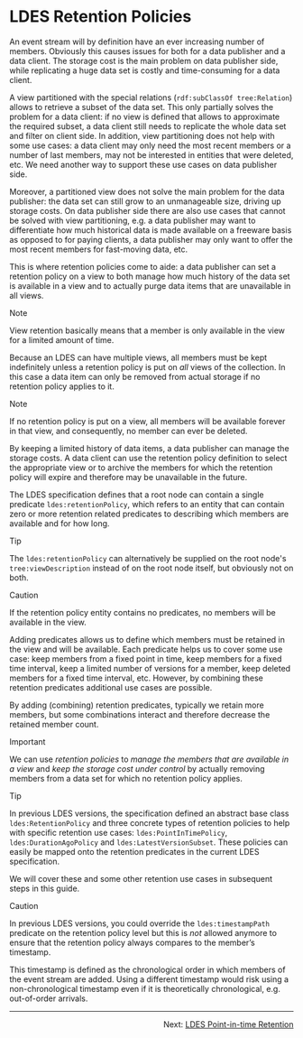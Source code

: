 # LDES Retention Policies
An event stream will by definition have an ever increasing number of members. Obviously this causes issues for both for a data publisher and a data client. The storage cost is the main problem on data publisher side, while replicating a huge data set is costly and time-consuming for a data client.

A view partitioned with the special relations (`rdf:subClassOf tree:Relation`) allows to retrieve a subset of the data set. This only partially solves the problem for a data client: if no view is defined that allows to approximate the required subset, a data client still needs to replicate the whole data set and filter on client side. In addition, view partitioning does not help with some use cases: a data client may only need the most recent members or a number of last members, may not be interested in entities that were deleted, etc. We need another way to support these use cases on data publisher side.

Moreover, a partitioned view does not solve the main problem for the data publisher: the data set can still grow to an unmanageable size, driving up storage costs. On data publisher side there are also use cases that cannot be solved with view partitioning, e.g. a data publisher may want to differentiate how much historical data is made available on a freeware basis as opposed to for paying clients, a data publisher may only want to offer the most recent members for fast-moving data, etc.

This is where retention policies come to aide: a data publisher can set a retention policy on a view to both manage how much history of the data set is available in a view and to actually purge data items that are unavailable in all views.

> [!NOTE]
> View retention basically means that a member is only available in the view for a limited amount of time.

Because an LDES can have multiple views, all members must be kept indefinitely unless a retention policy is put on _all_ views of the collection. In this case a data item can only be removed from actual storage if no retention policy applies to it.

> [!NOTE]
> If no retention policy is put on a view, all members will be available forever in that view, and consequently, no member can ever be deleted.

By keeping a limited history of data items, a data publisher can manage the storage costs. A data client can use the retention policy definition to select the appropriate view or to archive the members for which the retention policy will expire and therefore may be unavailable in the future.

The LDES specification defines that a root node can contain a single predicate `ldes:retentionPolicy`, which refers to an entity that can contain zero or more retention related predicates to describing which members are available and for how long.

> [!TIP]
> The `ldes:retentionPolicy` can alternatively be supplied on the root node's `tree:viewDescription` instead of on the root node itself, but obviously not on both.

> [!CAUTION]
If the retention policy entity contains no predicates, no members will be available in the view.

Adding predicates allows us to define which members must be retained in the view and will be available. Each predicate helps us to cover some use case: keep members from a fixed point in time, keep members for a fixed time interval, keep a limited number of versions for a member, keep deleted members for a fixed time interval, etc. However, by combining these retention predicates additional use cases are possible.

By adding (combining) retention predicates, typically we retain more members, but some combinations interact and therefore decrease the retained member count.

> [!IMPORTANT]
> We can use _retention policies_ to _manage the members that are available in a view_ and _keep the storage cost under control_ by actually removing members from a data set for which no retention policy applies.

> [!TIP]
> In previous LDES versions, the specification defined an abstract base class `ldes:RetentionPolicy` and three concrete types of retention policies to help with specific retention use cases: `ldes:PointInTimePolicy`, `ldes:DurationAgoPolicy` and `ldes:LatestVersionSubset`. These policies can easily be mapped onto the retention predicates in the current LDES specification.

We will cover these and some other retention use cases in subsequent steps in this guide.

> [!CAUTION]
> In previous LDES versions, you could override the `ldes:timestampPath` predicate on the retention policy level but this is _not_ allowed anymore to ensure that the retention policy always compares to the member’s timestamp.
> 
> This timestamp is defined as the chronological order in which members of the event stream are added. Using a different timestamp would risk using a non-chronological timestamp even if it is theoretically chronological, e.g. out-of-order arrivals.

---
<p align="right">Next: <a href="L-point-in-time-retention.md">LDES Point-in-time Retention</a></p>

